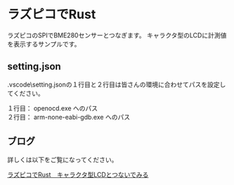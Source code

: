 # ラズピコでRust

ラズピコのSPIでBME280センサーとつなぎます。
キャラクタ型のLCDに計測値を表示するサンプルです。

## setting.json

.vscode\setting.jsonの１行目と２行目は皆さんの環境に合わせてパスを設定してください。
  
１行目： openocd.exe へのパス  
２行目： arm-none-eabi-gdb.exe へのパス

## ブログ

詳しくは以下をご覧になってください。

[ラズピコでRust　キャラクタ型LCDとつないでみる](https://moons.link/pico/post-1402/)
